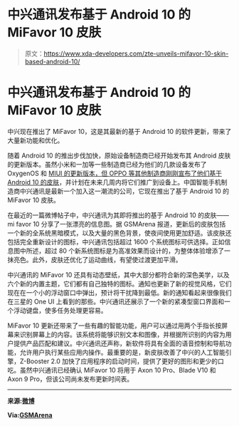# 中兴通讯发布基于 Android 10 的 MiFavor 10 皮肤

> 原文：<https://www.xda-developers.com/zte-unveils-mifavor-10-skin-based-android-10/>

# 中兴通讯发布基于 Android 10 的 MiFavor 10 皮肤

中兴现在推出了 MiFavor 10，这是其最新的基于 Android 10 的软件更新，带来了大量新功能和优化。

随着 Android 10 的推出步伐加快，原始设备制造商已经开始发布其 Android 皮肤的更新版本。虽然小米和一加等一些制造商已经为他们的几款设备发布了 OxygenOS 和 [MIUI 的更新版本，但 OPPO 等其他制造商刚刚](https://www.xda-developers.com/download-miui-11-xiaomi-redmi-note-7-pro-poco-f1/)[宣布了他们基于 Android 10 的皮肤](https://www.xda-developers.com/oppo-coloros-7-android-10-announced-global-markets/)，并计划在未来几周内将它们推广到设备上。中国智能手机制造商中兴通讯是最新一个加入这一潮流的公司，它现在推出了基于 Android 10 的 MiFavor 10 皮肤。

在最近的一篇微博帖子中，中兴通讯为其即将推出的基于 Android 10 的皮肤——mi favor 10 分享了一张漂亮的信息图。据 GSMArena 报道，更新后的皮肤包括一个新的全系统黑暗模式，以及大量的黑色背景，使夜间使用更加舒适。该皮肤还包括完全重新设计的图标，中兴通讯包括超过 1600 个系统图标可供选择。正如信息图中所述，超过 80 个新系统图标是为高准效果而设计的，为整体体验增添了一抹亮色。此外，皮肤还优化了运动曲线，有望使过渡更加平滑。

中兴通讯的 MiFavor 10 还具有动态壁纸，其中大部分都符合新的深色美学，以及六个新的内置主题，它们都有自己独特的图标。通知也更新了新的视觉风格，它们现在在一个小的浮动窗口中弹出，预计将干扰降到最低。新的通知看起来很像我们在三星的 One UI 上看到的那些。中兴通讯还展示了一个新的紧凑型窗口界面和一个浮动键盘，使多任务处理更容易。

MiFavor 10 更新还带来了一些有趣的智能功能，用户可以通过用两个手指长按屏幕来识别屏幕上的内容。该系统将能够识别文本和图像，并根据所识别的内容为用户提供产品匹配和建议。中兴通讯还声称，新软件将具有全面的语音控制和导航功能，允许用户执行某些应用内操作。最重要的是，新皮肤改善了中兴的人工智能引擎，Z-Booster 2.0 加快了应用程序的启动时间，提供了更好的图形和更少的口吃。虽然中兴通讯已经确认 MiFavor 10 将用于 Axon 10 Pro、Blade V10 和 Axon 9 Pro，但该公司尚未发布更新时间表。

* * *

**来源:[微博](https://m.weibo.cn/detail/4444021088836081)**

**Via:[GSMArena](https://www.gsmarena.com/ztes_unveils_and_details_mifavor_10_os_based_on_android_10-news-40355.php)**